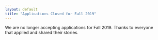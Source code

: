 ```yaml
---
layout: default
title: "Applications Closed for Fall 2019"
---
```


We are no longer accepting applications for Fall 2019. Thanks to everyone that applied and shared their stories. 
